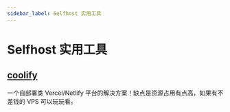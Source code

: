 ```yaml
---
sidebar_label: Selfhost 实用工具
---
```


# Selfhost 实用工具
## [coolify](https://coolify.io/)
一个自部署类 Vercel/Netlify 平台的解决方案！缺点是资源占用有点高，如果有不差钱的 VPS 可以玩玩看。
